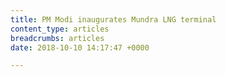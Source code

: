 ```yaml
---
title: PM Modi inaugurates Mundra LNG terminal
content_type: articles
breadcrumbs: articles
date: 2018-10-10 14:17:47 +0000

---
```


